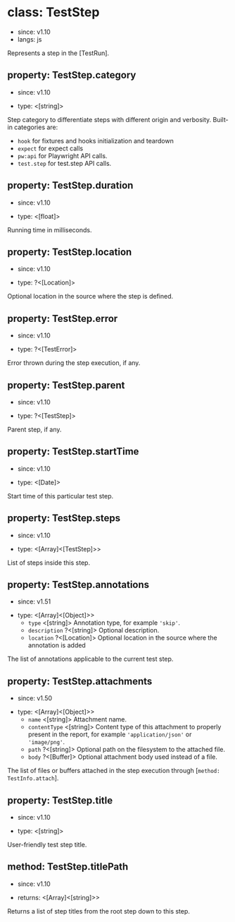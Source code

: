 # class: TestStep
* since: v1.10
* langs: js

Represents a step in the [TestRun].

## property: TestStep.category
* since: v1.10
- type: <[string]>

Step category to differentiate steps with different origin and verbosity. Built-in categories are:
* `hook` for fixtures and hooks initialization and teardown
* `expect` for expect calls
* `pw:api` for Playwright API calls.
* `test.step` for test.step API calls.

## property: TestStep.duration
* since: v1.10
- type: <[float]>

Running time in milliseconds.

## property: TestStep.location
* since: v1.10
- type: ?<[Location]>

Optional location in the source where the step is defined.

## property: TestStep.error
* since: v1.10
- type: ?<[TestError]>

Error thrown during the step execution, if any.

## property: TestStep.parent
* since: v1.10
- type: ?<[TestStep]>

Parent step, if any.

## property: TestStep.startTime
* since: v1.10
- type: <[Date]>

Start time of this particular test step.

## property: TestStep.steps
* since: v1.10
- type: <[Array]<[TestStep]>>

List of steps inside this step.

## property: TestStep.annotations
* since: v1.51
- type: <[Array]<[Object]>>
  - `type` <[string]> Annotation type, for example `'skip'`.
  - `description` ?<[string]> Optional description.
  - `location` ?<[Location]> Optional location in the source where the annotation is added

The list of annotations applicable to the current test step.

## property: TestStep.attachments
* since: v1.50
- type: <[Array]<[Object]>>
  - `name` <[string]> Attachment name.
  - `contentType` <[string]> Content type of this attachment to properly present in the report, for example `'application/json'` or `'image/png'`.
  - `path` ?<[string]> Optional path on the filesystem to the attached file.
  - `body` ?<[Buffer]> Optional attachment body used instead of a file.

The list of files or buffers attached in the step execution through [`method: TestInfo.attach`].

## property: TestStep.title
* since: v1.10
- type: <[string]>

User-friendly test step title.

## method: TestStep.titlePath
* since: v1.10
- returns: <[Array]<[string]>>

Returns a list of step titles from the root step down to this step.

